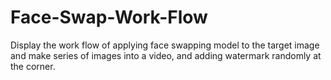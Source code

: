 # Face-Swap-Work-Flow
Display the work flow of applying face swapping model to the target image and make series of images into a video, and adding watermark randomly at the corner.
